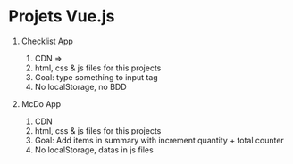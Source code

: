 # Projets Vue.js

1. Checklist App

   1. CDN =>
   2. html, css & js files for this projects
   3. Goal: type something to input tag
   4. No localStorage, no BDD

2. McDo App
   1. CDN
   2. html, css & js files for this projects
   3. Goal: Add items in summary with increment quantity + total counter
   4. No localStorage, datas in js files
